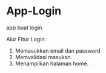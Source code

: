 # App-Login
app buat login

Alur Fitur Login:
1. Memasukkan email dan password
2. Memvalidasi masukan.
3. Menampilkan halaman home.
